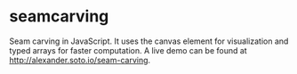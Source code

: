 seamcarving
===========
Seam carving in JavaScript. It uses the canvas element for visualization and typed arrays for faster computation. A live demo can be found at http://alexander.soto.io/seam-carving.
